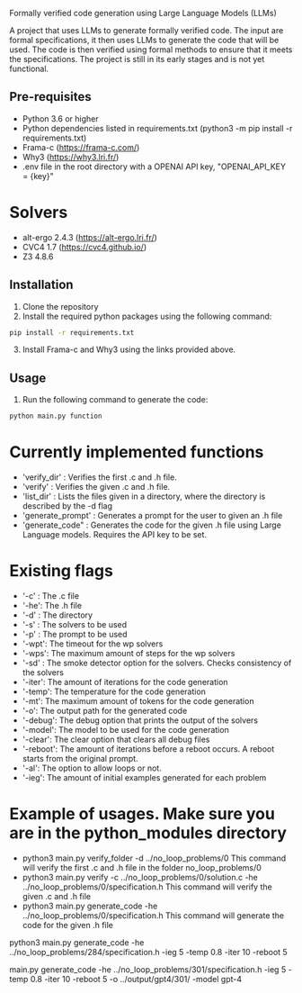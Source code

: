 Formally verified code generation using Large Language Models (LLMs)

A project that uses LLMs to generate formally verified code. The input are formal specifications, it then uses LLMs to generate the code that will be used. The code is then verified using formal methods to ensure that it meets the specifications. The project is still in its early stages and is not yet functional. 

## Pre-requisites
- Python 3.6 or higher
- Python dependencies listed in requirements.txt (python3 -m pip install -r requirements.txt)
- Frama-c (https://frama-c.com/)
- Why3 (https://why3.lri.fr/)
- .env file in the root directory with a OPENAI API key, "OPENAI_API_KEY = {key}" 

# Solvers 
- alt-ergo 2.4.3 (https://alt-ergo.lri.fr/)
- CVC4 1.7 (https://cvc4.github.io/)
- Z3 4.8.6  


## Installation
1. Clone the repository
2. Install the required python packages using the following command:
```bash
pip install -r requirements.txt
```
3. Install Frama-c and Why3 using the links provided above.

## Usage
1. Run the following command to generate the code:
```bash
python main.py function
```

# Currently implemented functions
- 'verify_dir'      : Verifies the first .c and .h file. 
- 'verify'          : Verifies the given .c and .h file. 
- 'list_dir'        : Lists the files given in a directory, where the directory is described by the -d flag
- 'generate_prompt' : Generates a prompt for the user to given an .h file
- 'generate_code"   : Generates the code for the given .h file using Large Language models. Requires the API key to be set.

# Existing flags
- '-c' : The .c file
- '-he': The .h file
- '-d' : The directory
- '-s' : The solvers to be used
- '-p' : The prompt to be used
- '-wpt': The timeout for the wp solvers
- '-wps': The maximum amount of steps for the wp solvers
- '-sd' : The smoke detector option for the solvers. Checks consistency of the solvers
- '-iter': The amount of iterations for the code generation
- '-temp': The temperature for the code generation
- '-mt': The maximum amount of tokens for the code generation
- '-o': The output path for the generated code
- '-debug': The debug option that prints the output of the solvers
- '-model': The model to be used for the code generation
- '-clear': The clear option that clears all debug files
- '-reboot': The amount of iterations before a reboot occurs. A reboot starts from the original prompt.
- '-al': The option to allow loops or not.
- '-ieg': The amount of initial examples generated for each problem

# Example of usages. Make sure you are in the python_modules directory
- python3 main.py verify_folder -d ../no_loop_problems/0
    This command will verify the first .c and .h file in the folder no_loop_problems/0
- python3 main.py verify -c ../no_loop_problems/0/solution.c -he ../no_loop_problems/0/specification.h
    This command will verify the given .c and .h file
- python3 main.py generate_code -he ../no_loop_problems/0/specification.h
    This command will generate the code for the given .h file

python3 main.py generate_code -he ../no_loop_problems/284/specification.h -ieg 5 -temp 0.8  -iter 10 -reboot 5

main.py generate_code -he ../no_loop_problems/301/specification.h -ieg 5 -temp 0.8 -iter 10 -reboot 5 -o ../output/gpt4/301/ -model gpt-4